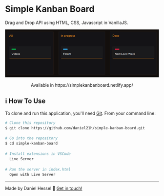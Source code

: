 # Simple Kanban Board
Drag and Drop API using HTML, CSS, Javascript in VanillaJS.

<div align=center>
  <img src='./src/assets/kanban.png' />
  <p>Available in https://simplekanbanboard.netlify.app/</p>
</div>

## :information_source: How To Use

To clone and run this application, you'll need [Git](https://git-scm.com). From your command line:

```bash
# Clone this repository
$ git clone https://github.com/daniel21h/simple-kanban-board.git

# Go into the repository
$ cd simple-kanban-board

# Install extensions in VSCode
  Live Server

# Run the server in index.html
  Open with Live Server
```

---

Made by Daniel Hessel :wave: [Get in touch!](https://www.linkedin.com/in/daniel-hessel-240731176/)
